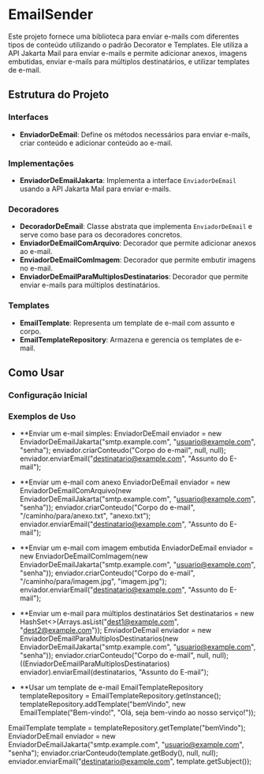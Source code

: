 # EmailSender

Este projeto fornece uma biblioteca para enviar e-mails com diferentes tipos de conteúdo utilizando o padrão Decorator e Templates. Ele utiliza a API Jakarta Mail para enviar e-mails e permite adicionar anexos, imagens embutidas, enviar e-mails para múltiplos destinatários, e utilizar templates de e-mail.

## Estrutura do Projeto

### Interfaces

- **EnviadorDeEmail**: Define os métodos necessários para enviar e-mails, criar conteúdo e adicionar conteúdo ao e-mail.

### Implementações

- **EnviadorDeEmailJakarta**: Implementa a interface `EnviadorDeEmail` usando a API Jakarta Mail para enviar e-mails.

### Decoradores

- **DecoradorDeEmail**: Classe abstrata que implementa `EnviadorDeEmail` e serve como base para os decoradores concretos.
- **EnviadorDeEmailComArquivo**: Decorador que permite adicionar anexos ao e-mail.
- **EnviadorDeEmailComImagem**: Decorador que permite embutir imagens no e-mail.
- **EnviadorDeEmailParaMultiplosDestinatarios**: Decorador que permite enviar e-mails para múltiplos destinatários.

### Templates

- **EmailTemplate**: Representa um template de e-mail com assunto e corpo.
- **EmailTemplateRepository**: Armazena e gerencia os templates de e-mail.

## Como Usar

### Configuração Inicial

### Exemplos de Uso

- **Enviar um e-mail simples:
EnviadorDeEmail enviador = new EnviadorDeEmailJakarta("smtp.example.com", "usuario@example.com", "senha");
enviador.criarConteudo("Corpo do e-mail", null, null);
enviador.enviarEmail("destinatario@example.com", "Assunto do E-mail");

- **Enviar um e-mail com anexo
EnviadorDeEmail enviador = new EnviadorDeEmailComArquivo(new EnviadorDeEmailJakarta("smtp.example.com", "usuario@example.com", "senha"));
enviador.criarConteudo("Corpo do e-mail", "/caminho/para/anexo.txt", "anexo.txt");
enviador.enviarEmail("destinatario@example.com", "Assunto do E-mail");

- **Enviar um e-mail com imagem embutida
EnviadorDeEmail enviador = new EnviadorDeEmailComImagem(new EnviadorDeEmailJakarta("smtp.example.com", "usuario@example.com", "senha"));
enviador.criarConteudo("Corpo do e-mail", "/caminho/para/imagem.jpg", "imagem.jpg");
enviador.enviarEmail("destinatario@example.com", "Assunto do E-mail");

- **Enviar um e-mail para múltiplos destinatários
Set<String> destinatarios = new HashSet<>(Arrays.asList("dest1@example.com", "dest2@example.com"));
EnviadorDeEmail enviador = new EnviadorDeEmailParaMultiplosDestinatarios(new EnviadorDeEmailJakarta("smtp.example.com", "usuario@example.com", "senha"));
enviador.criarConteudo("Corpo do e-mail", null, null);
((EnviadorDeEmailParaMultiplosDestinatarios) enviador).enviarEmail(destinatarios, "Assunto do E-mail");

- **Usar um template de e-mail
EmailTemplateRepository templateRepository = EmailTemplateRepository.getInstance();
templateRepository.addTemplate("bemVindo", new EmailTemplate("Bem-vindo!", "Olá, seja bem-vindo ao nosso serviço!"));

EmailTemplate template = templateRepository.getTemplate("bemVindo");
EnviadorDeEmail enviador = new EnviadorDeEmailJakarta("smtp.example.com", "usuario@example.com", "senha");
enviador.criarConteudo(template.getBody(), null, null);
enviador.enviarEmail("destinatario@example.com", template.getSubject());
